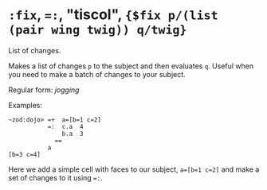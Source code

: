 # `:fix`, `=:`, "tiscol", `{$fix p/(list (pair wing twig)) q/twig}`

List of changes.

Makes a list of changes `p` to the subject and then evaluates `q`.
Useful when you need to make a batch of changes to your subject.

Regular form: *jogging*

Examples:

    ~zod:dojo> =+  a=[b=1 c=2]
               =:  c.a  4
                   b.a  3
                 ==
               a
    [b=3 c=4]

Here we add a simple cell with faces to our subject, `a=[b=1 c=2]` and
make a set of changes to it using `=:`.
